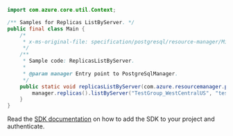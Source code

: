 ```java
import com.azure.core.util.Context;

/** Samples for Replicas ListByServer. */
public final class Main {
    /*
     * x-ms-original-file: specification/postgresql/resource-manager/Microsoft.DBforPostgreSQL/stable/2017-12-01/examples/ReplicasListByServer.json
     */
    /**
     * Sample code: ReplicasListByServer.
     *
     * @param manager Entry point to PostgreSqlManager.
     */
    public static void replicasListByServer(com.azure.resourcemanager.postgresql.PostgreSqlManager manager) {
        manager.replicas().listByServer("TestGroup_WestCentralUS", "testserver-master", Context.NONE);
    }
}
```

Read the [SDK documentation](https://github.com/Azure/azure-sdk-for-java/blob/azure-resourcemanager-postgresql_1.0.2/sdk/postgresql/azure-resourcemanager-postgresql/README.md) on how to add the SDK to your project and authenticate.

